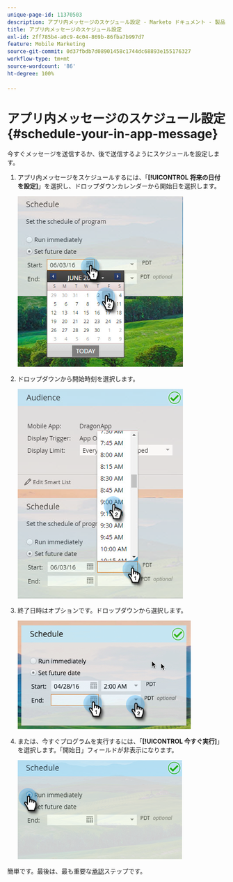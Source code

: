 ```yaml
---
unique-page-id: 11370503
description: アプリ内メッセージのスケジュール設定 - Marketo ドキュメント - 製品ドキュメント
title: アプリ内メッセージのスケジュール設定
exl-id: 2ff785b4-a0c9-4c04-869b-86fba7b997d7
feature: Mobile Marketing
source-git-commit: 0d37fbdb7d08901458c1744dc68893e155176327
workflow-type: tm+mt
source-wordcount: '86'
ht-degree: 100%

---
```


# アプリ内メッセージのスケジュール設定 {#schedule-your-in-app-message}

今すぐメッセージを送信するか、後で送信するようにスケジュールを設定します。

1. アプリ内メッセージをスケジュールするには、「**[!UICONTROL 将来の日付を設定]**」を選択し、ドロップダウンカレンダーから開始日を選択します。

   ![](assets/schedule-your-in-app-message-1.png)

1. ドロップダウンから開始時刻を選択します。

   ![](assets/schedule-your-in-app-message-2.png)

1. 終了日時はオプションです。ドロップダウンから選択します。

   ![](assets/schedule-your-in-app-message-3.png)

1. または、今すぐプログラムを実行するには、「**[!UICONTROL 今すぐ実行]**」を選択します。「開始日」フィールドが非表示になります。

   ![](assets/schedule-your-in-app-message-4.png)

簡単です。最後は、最も重要な[承認](/help/marketo/product-docs/mobile-marketing/in-app-messages/sending-your-in-app-message/approve-your-in-app-message.md)ステップです。
